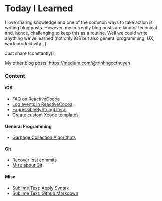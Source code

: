 # Today I Learned

I love sharing knowledge and one of the common ways to take action is writing blog posts. However, my currently blog posts are kind of technical and, hence, challenging to keep this as a routine.
Well we could write anything we've learned (not only iOS but also general programming, UX, work productivity...)

Just share (constantly)!

My other blog posts:
https://medium.com/@trinhngocthuyen

### Content
#### iOS
- [FAQ on ReactiveCocoa](ios/faq_on_rac.md)
- [Log events in ReactiveCocoa](ios/rac_log_events.md)
- [ExpressibleByStringLiteral](ios/expressible_by_string_literal.md)
- [Create custom Xcode templates](ios/create_custom_xcode_templates.md)

#### General Programming
- [Garbage Collection Algorithms](general-programming/gc_algorithms.md)

#### Git
- [Recover lost commits](git/recover_lost_commits.md)
- [Misc about Git](git/git_misc.md)

#### Misc
- [Sublime Text: Apply Syntax](misc/sublime_apply_syntax.md)
- [Sublime Text: Github Markdown](misc/sublime_github_markdown.md)

